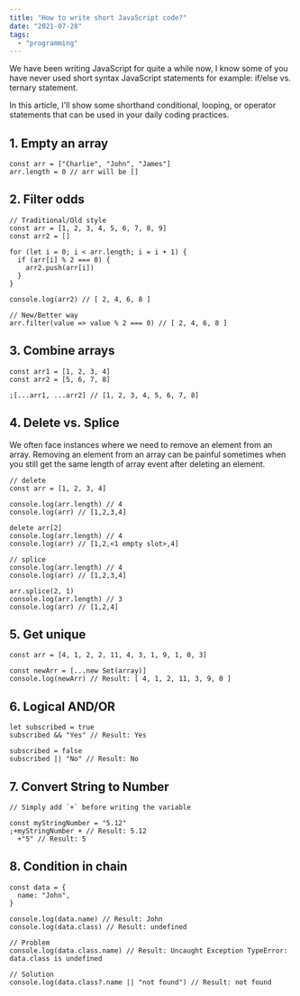 ```yaml
---
title: "How to write short JavaScript code?"
date: "2021-07-28"
tags:
  - "programming"
---
```


We have been writing JavaScript for quite a while now, I know some of you have never used short syntax JavaScript statements for example: if/else vs. ternary statement.

In this article, I'll show some shorthand conditional, looping, or operator statements that can be used in your daily coding practices.

## 1\. Empty an array

```
const arr = ["Charlie", "John", "James"]
arr.length = 0 // arr will be []
```

## 2\. Filter odds

```
// Traditional/Old style
const arr = [1, 2, 3, 4, 5, 6, 7, 8, 9]
const arr2 = []

for (let i = 0; i < arr.length; i = i + 1) {
  if (arr[i] % 2 === 0) {
    arr2.push(arr[i])
  }
}

console.log(arr2) // [ 2, 4, 6, 8 ]

// New/Better way
arr.filter(value => value % 2 === 0) // [ 2, 4, 6, 8 ]
```

## 3\. Combine arrays

```
const arr1 = [1, 2, 3, 4]
const arr2 = [5, 6, 7, 8]

;[...arr1, ...arr2] // [1, 2, 3, 4, 5, 6, 7, 8]
```

## 4\. Delete vs. Splice

We often face instances where we need to remove an element from an array. Removing an element from an array can be painful sometimes when you still get the same length of array event after deleting an element.

```
// delete
const arr = [1, 2, 3, 4]

console.log(arr.length) // 4
console.log(arr) // [1,2,3,4]

delete arr[2]
console.log(arr.length) // 4
console.log(arr) // [1,2,<1 empty slot>,4]

// splice
console.log(arr.length) // 4
console.log(arr) // [1,2,3,4]

arr.splice(2, 1)
console.log(arr.length) // 3
console.log(arr) // [1,2,4]
```

## 5\. Get unique

```
const arr = [4, 1, 2, 2, 11, 4, 3, 1, 9, 1, 0, 3]

const newArr = [...new Set(array)]
console.log(newArr) // Result: [ 4, 1, 2, 11, 3, 9, 0 ]
```

## 6\. Logical AND/OR

```
let subscribed = true
subscribed && "Yes" // Result: Yes

subscribed = false
subscribed || "No" // Result: No
```

## 7\. Convert String to Number

```
// Simply add `+` before writing the variable

const myStringNumber = "5.12"
;+myStringNumber + // Result: 5.12
  +"5" // Result: 5
```

## 8\. Condition in chain

```
const data = {
  name: "John",
}

console.log(data.name) // Result: John
console.log(data.class) // Result: undefined

// Problem
console.log(data.class.name) // Result: Uncaught Exception TypeError: data.class is undefined

// Solution
console.log(data.class?.name || "not found") // Result: not found
```

